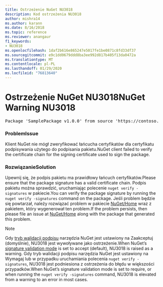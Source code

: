 ```yaml
---
title: Ostrzeżenie NuGet NU3018
description: Kod ostrzeżenia NU3018
author: mishra14
ms.author: karann
ms.date: 8/16/2018
ms.topic: reference
ms.reviewer: anangaur
f1_keywords:
- NU3018
ms.openlocfilehash: 1daf2b616e865247e5017fe1be0871c8fd33df37
ms.sourcegitcommit: e9c1dd0679ddd8ba3ee992d817b405f13da0472a
ms.translationtype: MT
ms.contentlocale: pl-PL
ms.lasthandoff: 01/29/2020
ms.locfileid: "76813640"
---
```

# <a name="nuget-warning-nu3018"></a><span data-ttu-id="8a699-103">Ostrzeżenie NuGet NU3018</span><span class="sxs-lookup"><span data-stu-id="8a699-103">NuGet Warning NU3018</span></span>

<pre>Package 'SamplePackage v1.0.0' from source 'https://contoso.com/index.json': The primary signature found a chain building issue: A certificate chain processed, but terminated in a root certificate which is not trusted by the trust provider.</pre>

### <a name="issue"></a><span data-ttu-id="8a699-104">Problem</span><span class="sxs-lookup"><span data-stu-id="8a699-104">Issue</span></span>

<span data-ttu-id="8a699-105">Klient NuGet nie mógł zweryfikować łańcucha certyfikatów dla certyfikatu podpisywania użytego do podpisania pakietu.</span><span class="sxs-lookup"><span data-stu-id="8a699-105">NuGet client failed to verify the certificate chain for the signing certificate used to sign the package.</span></span>


### <a name="solution"></a><span data-ttu-id="8a699-106">Rozwiązanie</span><span class="sxs-lookup"><span data-stu-id="8a699-106">Solution</span></span>

<span data-ttu-id="8a699-107">Upewnij się, że podpis pakietu ma prawidłowy łańcuch certyfikatów.</span><span class="sxs-lookup"><span data-stu-id="8a699-107">Please ensure that the package signature has a valid certificate chain.</span></span> <span data-ttu-id="8a699-108">Podpis pakietu można sprawdzić, uruchamiając polecenie `nuget verify -signatures` w pakiecie.</span><span class="sxs-lookup"><span data-stu-id="8a699-108">You can verify the package signature by running the `nuget verify -signatures` command on the package.</span></span> <span data-ttu-id="8a699-109">Jeśli problem będzie się powtarzał, należy rozwiązać problem w pakiecie [NuGet/Home](https://github.com/NuGet/Home/issues) wraz z pakietem, który wygenerował ten problem.</span><span class="sxs-lookup"><span data-stu-id="8a699-109">If the problem persists, then please file an issue at [NuGet/Home](https://github.com/NuGet/Home/issues) along with the package that generated this problem.</span></span>


> [!Note]
> <span data-ttu-id="8a699-110">Gdy [tryb walidacji podpisu](../../consume-packages/installing-signed-packages.md#configure-package-signature-requirements) narzędzia NuGet jest ustawiony na Zaakceptuj (domyślnie), NU3018 jest wywoływane jako ostrzeżenie.</span><span class="sxs-lookup"><span data-stu-id="8a699-110">When NuGet’s [signature validation mode](../../consume-packages/installing-signed-packages.md#configure-package-signature-requirements) is set to accept (default), NU3018 is raised as a warning.</span></span> <span data-ttu-id="8a699-111">Gdy tryb walidacji podpisu narzędzia NuGet jest ustawiony na Wymagaj lub w przypadku uruchamiania polecenia `nuget verify -signatures`, NU3018 jest podniesiona z ostrzeżenia do błędu w większości przypadków.</span><span class="sxs-lookup"><span data-stu-id="8a699-111">When NuGet’s signature validation mode is set to require, or when running the `nuget verify -signatures` command, NU3018 is elevated from a warning to an error in most cases.</span></span> 
